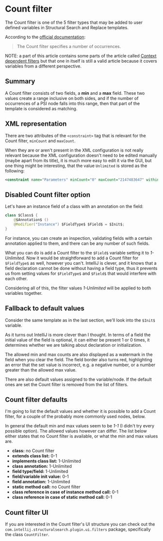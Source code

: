 # Count filter

The Count filter is one of the 5 filter types that may be added to user defined variables in Structural Search and Replace templates.

According to the [official documentation](https://www.jetbrains.com/help/idea/search-templates.html#count_filter):
> The Count filter specifies a number of occurrences.

NOTE: a part of this article contains some parts of the article called [Context dependent filters](../28-Context-dependent-filters/28-Context-dependent-filters.md)
but that one in itself is still a valid article because it covers variables from a different perspective.

## Summary

A Count filter consists of two fields, a **min** and a **max** field. These two values create a range inclusive
on both sides, and if the number of occurrences of a PSI node falls into this range, then that part of the template is considered
as matching.

## XML representation

There are two attributes of the `<constraint>` tag that is relevant for the Count filter, `minCount` and `maxCount`.

When they are or aren't present in the XML configuration is not really relevant because the XML configuration doesn't
need to be edited manually (maybe apart from its title), it is much more easy to edit it via the GUI, but one thing might
be interesting, that the value `Unlimited` is stored as the following:

```xml
<constraint name="Parameters" minCount="0" maxCount="2147483647" within="" contains="" />
```

## Disabled Count filter option

Let's have an instance field of a class with an annotation on the field:

```java
class $Class$ { 
    @$Annotation$ ()
    @Modifier("Instance") $FieldType$ $Field$ = $Init$;
}
```

For instance, you can create an inspection, validating fields with a certain annotation applied to them, and there can be any number of such fields.

What you can do is add a Count filter to the `$Field$` variable setting it to *1-Unlimited*. Now it would be straightforward to add a Count filter for `$FieldType$` as well,
however you can't. IntelliJ is clever, and it knows that a field declaration cannot be done without having a field type, thus it prevents us from
setting values for `$FieldType$` and `$Field$` that would interfere with each other.

Considering all of this, the filter values *1-Unlimited* will be applied to both variables together.

## Fallback to default values

Consider the same template as in the last section, we'll look into the `$Init$` variable.

As it turns out IntelliJ is more clever than I thought. In terms of a field the initial value of the field is optional, it can either be present 1 or 0 times,
it determines whether we are talking about declaration or initialization.

The allowed min and max counts are also displayed as a watermark in the field when you clear the field. The field border also turns red, highlighting an error that
the set value is incorrect, e.g. a negative number, or a number greater than the allowed max value.

There are also default values assigned to the variable/node. If the default ones are set the Count filter is removed from the list of filters.

## Count filter defaults

I'm going to list the default values and whether it is possible to add a Count filter, for a couple of the probably more commonly used nodes, below.

In general the default min and max values seem to be *1-1* (I didn't try every possible option). The allowed values however can differ.
The list below either states that no Count filter is available, or what the min and max values are.

- **class:** no Count filter
- **extends class list:** 0-1
- **implements class list:** 1-Unlimited
- **class annotation:** 1-Unlimited
- **field type/field:** 1-Unlimited
- **field/variable init value:** 0-1
- **field annotation:** 1-Unlimited
- **static method call:** no Count filter
- **class reference in case of instance method call:** 0-1
- **class reference in case of static method call:** 0-1

## Count filter UI

If you are interested in the Count filter's UI structure you can check out the `com.intellij.structuralsearch.plugin.ui.filters` package,
specifically the class `CountFilter`.
